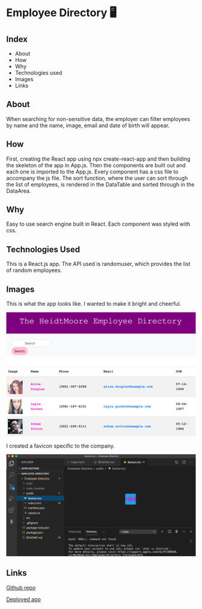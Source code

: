 # Employee Directory 🖥

## Index
* About
* How
* Why
* Technologies used
* Images
* Links

## About
When searching for non-sensitive data, the employer can filter employees by name and the name, image, email and date of birth will appear.

## How
First, creating the React app using npx create-react-app and then building the skeleton of the app in App.js. Then the components are built out and each one is imported to the App.js. Every component has a css file to accompany the js file.
The sort function, where the user can sort through the list of employees, is rendered in the DataTable and sorted through in the DataArea.

## Why
Easy to use search engine built in React. Each component was styled with css.

## Technologies Used
This is a React.js app. The API used is randomuser, which provides the list of random employees.

## Images
This is what the app looks like. I wanted to make it bright and cheerful.

![screenshot](imgs/directory.png)

I created a favicon specific to the company.

![screenshot](imgs/favicon.png)

## Links
[Github repo](https://github.com/teresaheidt/Employee-Directory.git)

[Deployed app](https://teresaheidt.github.io/Employee-Directory/)